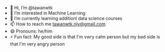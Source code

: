 - 👋 Hi, I’m @tawanwtk
- 👀 I’m interested in Machine Learning
- 🌱 I’m currently learning additionl data science courses
- 📫 How to reach me tawanwtk.niy@gmail.com
- 😄 Pronouns: he/him
- ⚡ Fun fact: My good side is that I'm vwry calm person but my bad side is that I'm very angry person

<!---
tawanwtk/tawanwtk is a ✨ special ✨ repository because its `README.md` (this file) appears on your GitHub profile.
You can click the Preview link to take a look at your changes.
--->
